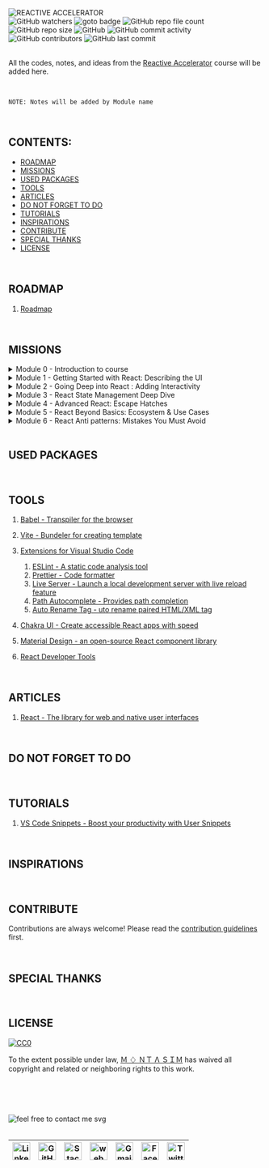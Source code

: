 <img loading="lazy" src="https://readme-typing-svg.demolab.com?font=Poppins&weight=700&size=24&duration=1&pause=1&color=EB008B&center=true&vCenter=true&repeat=false&width=290&height=40&lines=REACTIVE+ACCELERATOR" alt="REACTIVE ACCELERATOR" />

<!-- repository summary badges start -->
<div>
    <img alt="GitHub watchers" src="https://img.shields.io/github/watchers/montasim/Reactive-Accelerator?&labelColor=EB008B&color=00B8B5">
    <img alt="goto badge" src="https://img.shields.io/github/search/montasim/Reactive-Accelerator/goto?&labelColor=EB008B&color=00B8B5">
    <img alt="GitHub repo file count" src="https://img.shields.io/github/directory-file-count/montasim/Reactive-Accelerator?&labelColor=EB008B&color=00B8B5">
    <img alt="GitHub repo size" src="https://img.shields.io/github/repo-size/montasim/Reactive-Accelerator?&labelColor=EB008B&color=00B8B5">
    <img alt="GitHub" src="https://img.shields.io/github/license/montasim/Reactive-Accelerator?&labelColor=EB008B&color=00B8B5">
    <img alt="GitHub commit activity" src="https://img.shields.io/github/commit-activity/w/montasim/Reactive-Accelerator?&labelColor=EB008B&color=00B8B5">
    <img alt="GitHub contributors" src="https://img.shields.io/github/contributors/montasim/Reactive-Accelerator?&labelColor=EB008B&color=00B8B5">
    <img alt="GitHub last commit" src="https://img.shields.io/github/last-commit/montasim/Reactive-Accelerator?&labelColor=EB008B&color=00B8B5">
</div>
<!-- repository summary badges end -->

<br/>

All the codes, notes, and ideas from the <a href="https://learnwithsumit.com/rnext">Reactive Accelerator</a> course will be added here.

<br/>

```
NOTE: Notes will be added by Module name
```

<br/>

## CONTENTS:

- [ROADMAP](#roadmap)
- [MISSIONS](#missions)
- [USED PACKAGES](#used-packages)
- [TOOLS](#tools)
- [ARTICLES](#articles)
- [DO NOT FORGET TO DO](#do-not-forget-to-do)
- [TUTORIALS](#tutorials)
- [INSPIRATIONS](#inspirations)
- [CONTRIBUTE](#contribute)
- [SPECIAL THANKS](#special-thanks)
- [LICENSE](#license)

<br/>

## ROADMAP

1. [Roadmap](./ROADMAP.md)

<br/>

## MISSIONS

<details>
    <summary>Module 0 - Introduction to course</summary>

<br/>

[0.1 Reactive Accelerator - Course intro](./modules/module-0/module-0.md/#0-1-reactive-accelerator-course-intro)

[0.2 How to enroll in Reactive Accelerator course](./modules/module-0/module-0.md/#0-2-how-to-enroll-in-reactive-accelerator-course)

[0.3 How to get the most out of Reactive Accelerator course](./modules/module-0/module-0.md/#0-3-how-to-get-the-most-out-of-reactive-accelerator-course)

[0.4 How to submit quizzes in Reactive Accelerator course](./modules/module-0/module-0.md/#0-4-how-to-submit-quizzes-in-reactive-accelerator-course)

[0.5 Platform overview](./modules/module-0/module-0.md/#0-5-platform-overview)

[0.6 How to deploy your project to Vercel free](./modules/module-0/module-0.md/#0-6-how-to-deploy-your-project-to-vercel-free)

[0.7 How to submit Assignments in Reactive Accelerator course](./modules/module-0/module-0.md/#0-7-how-to-submit-assignments-in-reactive-accelerator-course)

[0.8 How to maintain multiple GitHub remote URLs](./modules/module-0/module-0.md/#0-8-how-to-maintain-multiple-github-remote-urls)

[0.9 How to ask for support](./modules/module-0/module-0.md/#0-9-how-to-ask-for-support)

[0.10 Git/GitHub Refresher](./modules/module-0/module-0.md/#0-10-git-github-refresher)

[0.11 JavaScript Refresher](./modules/module-0/module-0.md/#0-11-javascript-refresher)

[0.12 Tailwind CSS Refresher](./modules/module-0/module-0.md/#0-12-tailwind-css-refresher)

[0.13 Troubleshoot protected video playing issues](./modules/module-0/module-0.md/#0-13-troubleshoot-protected-video-playing-issues)

[0.14 Sample Video Test](./modules/module-0/module-0.md/#0-14-sample-video-test)

</details>

<details>
    <summary>Module 1 - Getting Started with React: Describing the UI</summary>

<br/>

[1.1 Introduction to React](./modules/module-1/module-1.md/#11-introduction-to-react)

[1.2 React Installation & Development Environment Setup](./modules/module-1/module-1.md/#12-react-installation-development-environment-setup)

[1.3 How React works: Virtual DOM](./modules/module-1/module-1.md/#13-how-react-works-virtual-dom)

[1.4 - Basics of React Components: Your first component](./modules/module-1/module-1.md/#14---basics-of-react-components-your-first-component)

[1.5 - Basics of React Components: Importing & Exporting Components](./modules/module-1/module-1.md/#15---basics-of-react-components-importing-exporting-components)

[1.6 - Basics of JSX: React's Markup - Writing Markup with JSX](./modules/module-1/module-1.md/#16---basics-of-jsx-reacts-markup---writing-markup-with-jsx)

[1.7 - Basics of JSX: React's Markup - JavaScript in JSX with Curly Braces](./modules/module-1/module-1.md/#17---basics-of-jsx-reacts-markup---javascript-in-jsx-with-curly-braces)

[1.8 - Understanding Props - Passing Props to a Component](./modules/module-1/module-1.md/#18---understanding-props---passing-props-to-a-component)

[1.9 - Conditional Rendering](./modules/module-1/module-1.md/#19---conditional-rendering)

[1.10 Rendering Lists](./modules/module-1/module-1.md/#110-rendering-lists)

[1.11 Pure Components: Keeping Components Pure](./modules/module-1/module-1.md/#111-pure-components-keeping-components-pure)

[1.12 Understanding Complex React UI](./modules/module-1/module-1.md/#112-understanding-complex-react-ui)

[1.13 Project Tutorial - Tic-Tac-Toe Game](./modules/module-1/module-1.md/#113-project-tutorial---tic-tac-toe-game)

[Assignment 1 Requirements - SmartGrade Showcase](./modules/module-1/module-1.md/#assignment-1-requirements---smartgrade-showcase)

</details>

<details>
    <summary>Module 2 - Going Deep into React : Adding Interactivity</summary>

<br/>

[2.1 Responding to Events - Adding Event Handlers](./modules/module-2/module-2.md/#2-1-responding-to-events-adding-event-handlers)

[2.2 Responding to Events - Event Propagation](./modules/module-2/module-2.md/#2-2-responding-to-events-event-propagation)

[2.3 Understanding State: A Component's Memory](./modules/module-2/module-2.md/#2-3-understanding-state-a-component-s-memory)

[2.4 How state works in React - A deep dive](./modules/module-2/module-2.md/#2-4-how-state-works-in-react-a-deep-dive)

[2.5 How Rendering works](./modules/module-2/module-2.md/#2-5-how-rendering-works)

[2.6 State as a Snapshot](./modules/module-2/module-2.md/#2-6-state-as-a-snapshot)

[2.7 Queueing a Series of State Updates](./modules/module-2/module-2.md/#2-7-queueing-a-series-of-state-updates)

[2.8 Updating Objects in a State](./modules/module-2/module-2.md/#2-8-updating-objects-in-a-state)

[2.9 Updating Arrays in a State](./modules/module-2/module-2.md/#2-9-updating-arrays-in-a-state)

[2.10 Project Tutorial- Tasker: Streamlining Success with React-Powered Task Management](./modules/module-2/module-2.md/#2-10-project-tutorial-tasker-streamlining-success-with-react-powered-task-management)

[Assignment 2 Requirements - Book Finder App](./modules/module-2/module-2.md/#assignment-2-requirements-book-finder-app)

</details>

<details>
    <summary>Module 3 - React State Management Deep Dive</summary>
    
<br/>

[3.1 Declarative vs Imperative UI](./modules/module-3/module-3.md/#3-1-declarative-vs-imperative-ui)

[3.2 Thinking about UI declaratively in React - Finding Visual States](./modules/module-3/module-3.md/#3-2-thinking-about-ui-declaratively-in-react-finding-visual-states)

[3.3 Thinking about UI declaratively in React - Finalize React states & Connect Event Handlers](./modules/module-3/module-3.md/#3-3-thinking-about-ui-declaratively-in-react-finalize-react-states-connect-event-handlers)

[3.4 Choosing the State Structure - Group related state](./modules/module-3/module-3.md/#3-4-choosing-the-state-structure-group-related-state)

[3.5 Choosing the State Structure - Avoid contradictions in state](./modules/module-3/module-3.md/#3-5-choosing-the-state-structure-avoid-contradictions-in-state)

[3.6 Choosing the State Structure - Avoid redundant state](./modules/module-3/module-3.md/#3-6-choosing-the-state-structure-avoid-redundant-state)

[3.7 Choosing the State Structure - Avoid duplication in state](./modules/module-3/module-3.md/#3-7-choosing-the-state-structure-avoid-duplication-in-state)

[3.8 Choosing the State Structure - Avoid deeply nested state](./modules/module-3/module-3.md/#3-8-choosing-the-state-structure-avoid-deeply-nested-state)

[3.9 Sharing State Between Components - Lifting state up](./modules/module-3/module-3.md/#3-9-sharing-state-between-components-lifting-state-up)

[3.10 Preserving and Resetting State - Default behavior](./modules/module-3/module-3.md/#3-10-preserving-and-resetting-state-default-behavior)

[3.11 Resetting state at the same position - Changing Default behavior](./modules/module-3/module-3.md/#3-11-resetting-state-at-the-same-position-changing-default-behavior)

[3.12 Extracting State Logic into a Reducer - Example project](./modules/module-3/module-3.md/#3-12-extracting-state-logic-into-a-reducer-example-project)

[3.13 Three steps to Consolidate state logic with a reducer](./modules/module-3/module-3.md/#3-13-three-steps-to-consolidate-state-logic-with-a-reducer)

[3.14 Comparing useState and useReducer - How to write reducers well](./modules/module-3/module-3.md/#3-14-comparing-usestate-and-usereducer-how-to-write-reducers-well)

[3.15 Writing concise reducers with Immer](./modules/module-3/module-3.md/#3-15-writing-concise-reducers-with-immer)

[3.16 Passing Data Deeply with Context - Introduction to Context API](./modules/module-3/module-3.md/#3-16-passing-data-deeply-with-context-introduction-to-context-api)

[3.18 Context passes through intermediate components](./modules/module-3/module-3.md/#3-18-context-passes-through-intermediate-components)

[3.19 Some notes and use cases for Context](./modules/module-3/module-3.md/#3-19-some-notes-and-use-cases-for-context)

[3.20 Scaling Up with Reducer and Context](./modules/module-3/module-3.md/#3-20-scaling-up-with-reducer-and-context)

[3.21 Project Tutorial - CineRental: Your One-Stop React App for Movie Magic and Rentals](./modules/module-3/module-3.md/#3-21-project-tutorial-cinerental-your-one-stop-react-app-for-movie-magic-and-rentals)

[Assignment 3 Requirements - Improved Tasker](./modules/module-3/module-3.md/#assignment-3-requirements-improved-tasker)

</details>

<details>
    <summary>Module 4 - Advanced React: Escape Hatches</summary>
</details>

<details>
    <summary>Module 5 - React Beyond Basics: Ecosystem & Use Cases</summary>
</details>

<details>
    <summary>Module 6 - React Anti patterns: Mistakes You Must Avoid</summary>
</details>

<br/>

## USED PACKAGES

<br/>

## TOOLS

1. [Babel - Transpiler for the browser](https://babeljs.io/repl/)
2. [Vite - Bundeler for creating template](https://vitejs.dev/)
3. [Extensions for Visual Studio Code](https://marketplace.visualstudio.com/)

   1. [ESLint - A static code analysis tool](https://marketplace.visualstudio.com/items?itemName=dbaeumer.vscode-eslint)
   2. [Prettier - Code formatter](https://marketplace.visualstudio.com/items?itemName=esbenp.prettier-vscode)
   3. [Live Server - Launch a local development server with live reload feature](https://marketplace.visualstudio.com/items?itemName=ritwickdey.LiveServer)
   4. [Path Autocomplete - Provides path completion](https://marketplace.visualstudio.com/items?itemName=ionutvmi.path-autocomplete)
   5. [Auto Rename Tag - uto rename paired HTML/XML tag](https://marketplace.visualstudio.com/items?itemName=formulahendry.auto-rename-tag)

4. [Chakra UI - Create accessible React apps with speed](https://chakra-ui.com/)
5. [Material Design - an open-source React component library](https://mui.com/material-ui/)
6. [React Developer Tools](https://chromewebstore.google.com/detail/react-developer-tools/fmkadmapgofadopljbjfkapdkoienihi)

<br/>

## ARTICLES

1. [React - The library for web and native user interfaces](https://react.dev/)

<br/>

## DO NOT FORGET TO DO

<br/>

## TUTORIALS

1. [VS Code Snippets - Boost your productivity with User Snippets](https://www.youtube.com/watch?v=N-U6AVcIPy4)

<br/>

## INSPIRATIONS

<br/>

## CONTRIBUTE

Contributions are always welcome!
Please read the [contribution guidelines](CONTRIBUTION.md) first.

<br/>

## SPECIAL THANKS

<br/>

## LICENSE

[![CC0](https://licensebuttons.net/p/zero/1.0/88x31.png)](https://creativecommons.org/publicdomain/zero/1.0/)

To the extent possible under law, [Ｍ ♢ ＮＴ Λ ＳＩＭ](http://montasim-dev.web.app/) has waived all copyright and related or neighboring rights to this work.

<br/>
<br/>
<br/>
<br/>

<!-- feel free to contact me text start -->
<div> 
    <img loading="lazy" src="https://readme-typing-svg.demolab.com?font=Poppins&weight=600&size=21&duration=1&pause=1&color=00B8B5&center=true&vCenter=true&repeat=false&width=370&height=21&lines=FEEL+FREE+TO+CONTACT+ME+ANYTIME" alt="feel free to contact me svg" />
</div>
<!-- feel free to contact me text end -->

<br/>

<!-- social media links start -->
<table>
    <thead align="center">
        <tr>
            <th>
                <a href="https://www.linkedin.com/in/montasim">
                    <img alt="Linkedin icon" src="https://cdn.simpleicons.org/linkedin" width="35px">
                </a>
            </th>
            <th>
                <a href="https://www.github.com/montasim">
                    <img alt="GitHub icon" src="https://cdn.simpleicons.org/github/white" width="35px">
                </a>
            </th>
            <th>
                <a href="https://stackoverflow.com/users/20348607/montasim">
                    <img alt="StackOverflow icon" src="https://cdn.simpleicons.org/stackoverflow" width="35px">
                </a>
            </th>
            <th>
                <a href="https://montasim-dev.web.app/">
                    <img alt="web icon" src="https://cdn.simpleicons.org/googlechrome" width="35px">
                </a>
            </th>
            <th>
                <a href="mailto:montasimmamun@gmail.com">
                    <img alt="Gmail icon" src="https://cdn.simpleicons.org/gmail" width="35px">
                </a>
            </th>
            <th>
                <a href="https://www.facebook.com/montasimmamun/">
                    <img alt="Facebook icon" src="https://cdn.simpleicons.org/facebook" width="35px">
                </a>
            </th>
            <th>
                <a href="https://twitter.com/montasimmamun">
                    <img alt="Twitter icon" src="https://cdn.simpleicons.org/twitter" width="35px">
                </a>
            </th>
        </tr>
    </thead>
</table>
<!-- social media links end -->
<!-- connect with me end -->

<br/>
<br/>
<br/>
